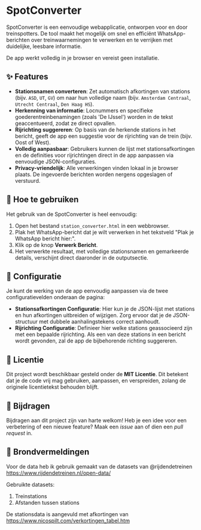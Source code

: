 # SpotConverter

SpotConverter is een eenvoudige webapplicatie, ontworpen voor en door treinspotters. De tool maakt het mogelijk om snel en efficiënt WhatsApp-berichten over treinwaarnemingen te verwerken en te verrijken met duidelijke, leesbare informatie.

De app werkt volledig in je browser en vereist geen installatie.

## ✨ Features

-   **Stationsnamen converteren**: Zet automatisch afkortingen van stations (bijv. `ASD`, `UT`, `GV`) om naar hun volledige naam (bijv. `Amsterdam Centraal`, `Utrecht Centraal`, `Den Haag HS`).
-   **Herkenning van informatie**: Locnummers en specifieke goederentreinbenamingen (zoals 'De IJssel') worden in de tekst geaccentueerd, zodat ze direct opvallen.
-   **Rijrichting suggereren**: Op basis van de herkende stations in het bericht, geeft de app een suggestie voor de rijrichting van de trein (bijv. Oost of West).
-   **Volledig aanpasbaar**: Gebruikers kunnen de lijst met stationsafkortingen en de definities voor rijrichtingen direct in de app aanpassen via eenvoudige JSON-configuraties.
-   **Privacy-vriendelijk**: Alle verwerkingen vinden lokaal in je browser plaats. De ingevoerde berichten worden nergens opgeslagen of verstuurd.

## 🚀 Hoe te gebruiken

Het gebruik van de SpotConverter is heel eenvoudig:

1.  Open het bestand `station_converter.html` in een webbrowser.
2.  Plak het WhatsApp-bericht dat je wilt verwerken in het tekstveld "Plak je WhatsApp bericht hier:".
3.  Klik op de knop **Verwerk Bericht**.
4.  Het verwerkte resultaat, met volledige stationsnamen en gemarkeerde details, verschijnt direct daaronder in de outputsectie.

## 🔧 Configuratie

Je kunt de werking van de app eenvoudig aanpassen via de twee configuratievelden onderaan de pagina:

-   **Stationsafkortingen Configuratie**: Hier kun je de JSON-lijst met stations en hun afkortingen uitbreiden of wijzigen. Zorg ervoor dat je de JSON-structuur met dubbele aanhalingstekens correct aanhoudt.
-   **Rijrichting Configuratie**: Definieer hier welke stations geassocieerd zijn met een bepaalde rijrichting. Als een van deze stations in een bericht wordt gevonden, zal de app de bijbehorende richting suggereren.

## 📄 Licentie

Dit project wordt beschikbaar gesteld onder de **MIT Licentie**. Dit betekent dat je de code vrij mag gebruiken, aanpassen, en verspreiden, zolang de originele licentietekst behouden blijft.

## 🤝 Bijdragen

Bijdragen aan dit project zijn van harte welkom! Heb je een idee voor een verbetering of een nieuwe feature? Maak een *issue* aan of dien een *pull request* in.

## 💾 Brondvermeldingen

Voor de data heb ik gebruik gemaakt van de datasets van @rijdendetreinen https://www.rijdendetreinen.nl/open-data/

Gebruikte datasets:
1. Treinstations
2. Afstanden tussen stations

De stationsdata is aangevuld met afkortingen van https://www.nicospilt.com/verkortingen_tabel.htm
